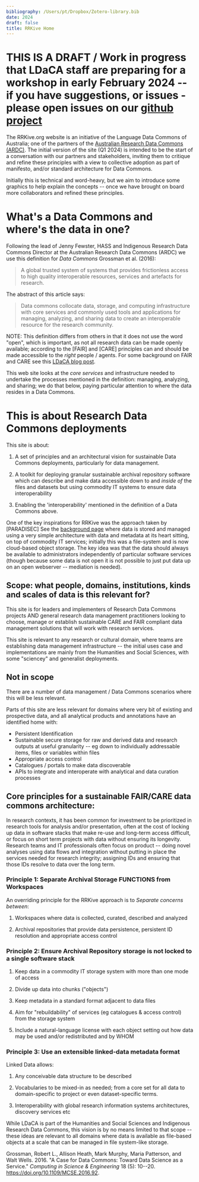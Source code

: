 ```yaml
---
bibliography: /Users/pt/Dropbox/Zotero-library.bib
date: 2024
draft: false
title: RRKive Home
---
```


# THIS IS A DRAFT / Work in progress that LDaCA staff are preparing for a workshop in early February 2024 -- if you have suggestions, or issues - please open issues on our [github project](https://github.com/Language-Research-Technology/rrkive-website)

The RRKive.org website is an initiative of the Language Data Commons of
Australia; one of the partners of the [Australian Research Data Commons
(ARDC)](https://ardc.edu.au). The initial version of the site (Q1 2024)
is intended to be the start of a conversation with our partners and
stakeholders, inviting them to critique and refine these principles with
a view to collective adoption as part of manifesto, and/or standard
architecture for Data Commons.

Initially this is technical and word-heavy, but we aim to introduce some
graphics to help explain the concepts -- once we have brought on board
more collaborators and refined these principles.

# What's a Data Commons and where's the data in one?

Following the lead of Jenny Fewster, HASS and Indigenous Research Data
Commons Director at the Australian Research Data Commons (ARDC) we use
this definition for *Data Commons* Grossman et al. (2016):

> A global trusted system of systems that provides frictionless access
> to high quality interoperable resources, services and artefacts for
> research.

The abstract of this article says:

> Data commons collocate data, storage, and computing infrastructure
> with core services and commonly used tools and applications for
> managing, analyzing, and sharing data to create an interoperable
> resource for the research community.

NOTE: This definition differs from others in that it does not use the
word "open", which is important, as not all research data can be made
openly available; according to the \[FAIR\] and \[CARE\] principles can
and should be made accessible to the *right* people / agents. For some
background on FAIR and CARE see this [LDaCA blog
post](https://www.ldaca.edu.au/posts/fair-and-care/).

This web site looks at the *core services* and infrastructure needed to
undertake the processes mentioned in the definition: managing,
analyzing, and sharing; we do that below, paying particular attention to
where the data resides in a Data Commons.

# This is about Research Data Commons deployments

This site is about:

1.  A set of principles and an architectural vision for sustainable Data
    Commons deployments, particularly for data management.

2.  A toolkit for deploying granular sustainable archival repository
    software which can describe and make data accessible down to and
    *inside of* the files and datasets but using commodity IT systems to
    ensure data interoperability

3.  Enabling the 'interoperability' mentioned in the definition of a
    Data Commons above.

One of the key inspirations for RRKive was the approach taken by
\[PARADISEC\] See the [background page](./background/) where data is
stored and managed using a very simple architecture with data and
metadata at its heart sitting, on top of commodity IT services;
initially this was a file-system and is now cloud-based object storage.
The key idea was that the data should always be available to
administrators independently of particular software services (though
because some data is not open it is not possible to just put data up on
an open webserver -- mediation is needed).

## Scope: what people, domains, institutions, kinds and scales of data is this relevant for?

This site is for leaders and implementers of Research Data Commons
projects AND general research data management practitioners looking to
choose, manage or establish sustainable CARE and FAIR compliant data
management solutions that will work with research services.

This site is relevant to any research or cultural domain, where teams
are establishing data management infrastructure -- the initial uses case
and implementations are mainly from the Humanities and Social Sciences,
with some "sciencey" and generalist deployments.

## Not in scope

There are a number of data management / Data Commons scenarios where
this will be less relevant.

Parts of this site are less relevant for domains where very bit of
existing and prospective data, and all analytical products and
annotations have an identified home with:

-   Persistent Identification
-   Sustainable secure storage for raw and derived data and research
    outputs at useful granularity -- eg down to individually addressable
    items, files or variables within files
-   Appropriate access control
-   Catalogues / portals to make data discoverable
-   APIs to integrate and interoperate with analytical and data curation
    processes

## Core principles for a sustainable FAIR/CARE data commons architecture:

In research contexts, it has been common for investment to be
prioritized in research tools for analysis and/or presentation, often at
the cost of locking up data in software stacks that make re-use and
long-term access difficult, or focus on short term projects with data
without ensuring its longevity. Research teams and IT professionals
often focus on product -- doing novel analyses using data flows and
integration without putting in place the services needed for research
integrity; assigning IDs and ensuring that those IDs resolve to data
over the long term.

### Principle 1: Separate Archival Storage FUNCTIONS from Workspaces

An overriding principle for the RRKive approach is to *Separate concerns
between*:

1.  Workspaces where data is collected, curated, described and analyzed

2.  Archival repositories that provide data persistence, persistent ID
    resolution and appropriate access control

### Principle 2: Ensure Archival Repository storage is not locked to a single software stack

1.  Keep data in a commodity IT storage system with more than one mode
    of access

2.  Divide up data into chunks ("objects")

3.  Keep metadata in a standard format adjacent to data files

4.  Aim for "rebuildability" of services (eg catalogues & access
    control) from the storage system

5.  Include a natural-language license with each object setting out how
    data may be used and/or redistributed and by WHOM

<!-- 
1. Data storage must follow a documented standard so that services can be rebuilt if needed; this is important as experience has show us that systems rarely live beyond 10 - 15 years, and this approach reduces the risk of losing access to data,


    1. Data is organized as digital objects.  

      1. Collections are represented  as storage-level objects; either self contained or as metadata referencing other storage-level objects. 

      1. Storage directory-like hierarchies may group data together in collections or by “owner” on similar paths; to aid in moving data between services using file-system tools (unlike approaches which completely obscure all meaning in paths eg the default OCFL settings).

    1. There is a documented way to resolve identifiers to digital objects even offline or when services are no longer available
    
    1.  Each data object has a natural language license which sets out rules for re-use - for non-Open Access data an authorization service must be implemented if data are put on the internet

1. Metadata must use a documented linked-data standard (eg RO-Crate – based on Schema.org for discovery metadata  and the Portland Common Data model for intra-repository collection/object relationships).
    
    1. with object-level metadata adjacent to any files or data assets (typically in a directory in the storage service)

    1. Data is described at least at the object level, and may be described at the file or variable level within files

1. Software

    1. The storage service MUST have at least one software tool  to (i) list all objects and (ii) retrieve metadata and data from an object.

    1. Data SHOULD be indexable and made available locally (on a single machine or local network) via static websites, spreadsheets using a variety of approaches depending on the requirements and budget, using freely available tools

    1. Data MAY be made available via simple APIs. 

    1. Access control is provided by systems that enable the individuals to be *granted* the licenses described above – to avoid the risk of coding access control rules into a repository application in a way that creates lock-in.

 -->

### Principle 3: Use an extensible linked-data metadata format

Linked Data allows:

1.  Any conceivable data structure to be described

2.  Vocabularies to be mixed-in as needed; from a core set for all data
    to domain-specific to project or even dataset-specific terms.

3.  Interoperability with global research information systems
    architectures, discovery services etc

While LDaCA is part of the Humanities and Social Sciences and Indigenous
Research Data Commons, this vision is by no means limited to that scope
-- these ideas are relevant to all domains where data is available as
file-based objects at a scale that can be managed in file system-like
storage.


Grossman, Robert L., Allison Heath, Mark Murphy, Maria Patterson, and
Walt Wells. 2016. "A Case for Data Commons: Toward Data Science as a
Service." *Computing in Science & Engineering* 18 (5): 10--20.
<https://doi.org/10.1109/MCSE.2016.92>.

